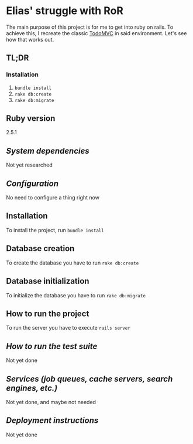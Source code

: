 # Elias' struggle with RoR

The main purpose of this project is for me to get into ruby on rails. To achieve this, I recreate the classic [TodoMVC](http://todomvc.com) in said environment. Let's see how that works out.

## TL;DR
### Installation
1. `bundle install`
2. `rake db:create`
3. `rake db:migrate`

## Ruby version
2.5.1

## *System dependencies*
Not yet researched

## *Configuration*
No need to configure a thing right now

## Installation
To install the project, run `bundle install`

## Database creation
To create the database you have to run `rake db:create`

## Database initialization
To initialize the database you have to run `rake db:migrate`

## How to run the project
To run the server you have to execute `rails server`

## *How to run the test suite*
Not yet done

## *Services (job queues, cache servers, search engines, etc.)*
Not yet done, and maybe not needed

## *Deployment instructions*
Not yet done
